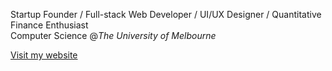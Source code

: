 Startup Founder / Full-stack Web Developer / UI/UX Designer / Quantitative Finance Enthusiast<br/>
Computer Science @*The University of Melbourne*<br/>

[Visit my website](https://lokasasmita.com)

